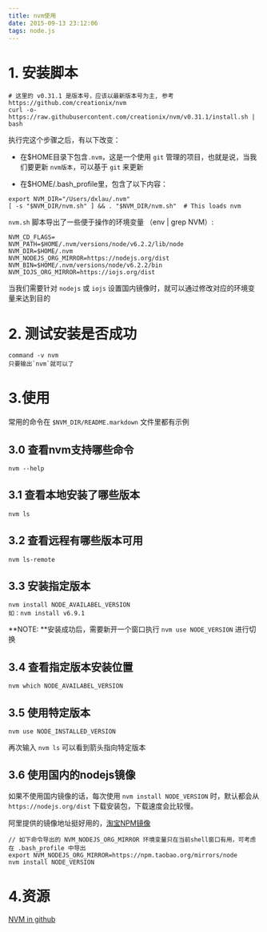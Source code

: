 ```yaml
---
title: nvm使用
date: 2015-09-13 23:12:06
tags: node.js
---
```


# 1. 安装脚本

```
# 这里的 v0.31.1 是版本号，应该以最新版本号为主, 参考 https://github.com/creationix/nvm
curl -o- https://raw.githubusercontent.com/creationix/nvm/v0.31.1/install.sh | bash
```

执行完这个步骤之后，有以下改变：

+ 在$HOME目录下包含`.nvm`，这是一个使用 `git` 管理的项目，也就是说，当我们要更新 `nvm版本`，可以基于 `git` 来更新

+ 在$HOME/.bash_profile里，包含了以下内容：
```
export NVM_DIR="/Users/dxlau/.nvm"
[ -s "$NVM_DIR/nvm.sh" ] && . "$NVM_DIR/nvm.sh"  # This loads nvm
```

`nvm.sh` 脚本导出了一些便于操作的环境变量 （env | grep NVM）:

```
NVM_CD_FLAGS=
NVM_PATH=$HOME/.nvm/versions/node/v6.2.2/lib/node
NVM_DIR=$HOME/.nvm
NVM_NODEJS_ORG_MIRROR=https://nodejs.org/dist
NVM_BIN=$HOME/.nvm/versions/node/v6.2.2/bin
NVM_IOJS_ORG_MIRROR=https://iojs.org/dist
```

当我们需要针对 `nodejs` 或 `iojs` 设置国内镜像时，就可以通过修改对应的环境变量来达到目的

# 2. 测试安装是否成功
```
command -v nvm
只要输出`nvm`就可以了
```

# 3.使用
常用的命令在 `$NVM_DIR/README.markdown` 文件里都有示例

## 3.0 查看nvm支持哪些命令
```
nvm --help
```

## 3.1 查看本地安装了哪些版本

```
nvm ls
```

## 3.2 查看远程有哪些版本可用
```
nvm ls-remote
```

## 3.3 安装指定版本

```
nvm install NODE_AVAILABEL_VERSION
如：nvm install v6.9.1
```

**NOTE: **安装成功后，需要新开一个窗口执行 `nvm use NODE_VERSION` 进行切换

## 3.4 查看指定版本安装位置

```
nvm which NODE_AVAILABEL_VERSION
```

## 3.5 使用特定版本
```
nvm use NODE_INSTALLED_VERSION
```
再次输入 `nvm ls` 可以看到箭头指向特定版本

## 3.6 使用国内的nodejs镜像
如果不使用国内镜像的话，每次使用 `nvm install NODE_VERSION` 时，默认都会从 `https://nodejs.org/dist` 下载安装包，下载速度会比较慢。

阿里提供的镜像地址挺好用的，[淘宝NPM镜像](https://npm.taobao.org/)

```
// 如下命令导出的 NVM_NODEJS_ORG_MIRROR 环境变量只在当前shell窗口有用，可考虑在 .bash_profile 中导出
export NVM_NODEJS_ORG_MIRROR=https://npm.taobao.org/mirrors/node
nvm install NODE_VERSION
```

# 4.资源
[NVM in github](https://github.com/creationix/nvm)
